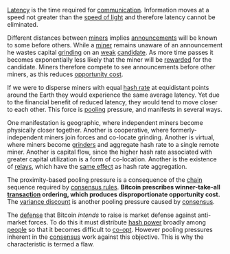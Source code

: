 [Latency](Glossary#latency) is the time required for [communication](Glossary#communication). Information moves at a speed not greater than the [speed of light](https://en.wikipedia.org/wiki/Speed_of_light) and therefore latency cannot be eliminated.

Different distances between [miners](Glossary#miner) implies [announcements](Glossary#announcement) will be known to some before others. While a [miner](Glossary#miner) remains unaware of an announcement he wastes capital [grinding](Glossary#grind) on an [weak](Glossary#weak) [candidate](Glossary#candidate). As more time passes it becomes exponentially less likely that the miner will be [rewarded](Glossary#reward) for the candidate. Miners therefore compete to see announcements before other miners, as this reduces [opportunity cost](https://en.wikipedia.org/wiki/Opportunity_cost).

If we were to disperse miners with equal [hash rate](Glossary#hash-rate) at equidistant points around the Earth they would experience the same average latency. Yet due to the financial benefit of reduced latency, they would tend to move closer to each other. This force is [pooling](Glossary#pooling) pressure, and manifests in several ways.

One manifestation is geographic, where independent miners become physically closer together. Another is cooperative, where formerly-independent miners join forces and co-locate grinding. Another is virtual, where miners become [grinders](Glossary#grinder) and aggregate hash rate to a single remote miner. Another is capital flow, since the higher hash rate associated with greater capital utilization is a form of co-location. Another is the existence of [relays](Glossary#relay), which have the [same effect](Relay-Fallacy) as hash rate aggregation.

The proximity-based pooling pressure is a consequence of the [chain](Glossary#sequence) sequence required by [consensus rules](Glossary#consensus-rules). **Bitcoin prescribes winner-take-all [transaction](Glossary#transaction) ordering, which produces disproportionate opportunity cost.** The [variance discount](Variance-Discount-Flaw) is another pooling pressure caused by [consensus](Glossary#consensus).

The [defense](Axiom-of-Resistance) that Bitcoin *intends* to raise is market defense against anti-market forces. To do this it must distribute [hash power](Glossary#hash-power) broadly among [people](Glossary#person) so that it becomes difficult to [co-opt](Glossary#co-option). However pooling pressures inherent in the [consensus](Glossary#consensus) work against this objective. This is why the characteristic is termed a flaw.

